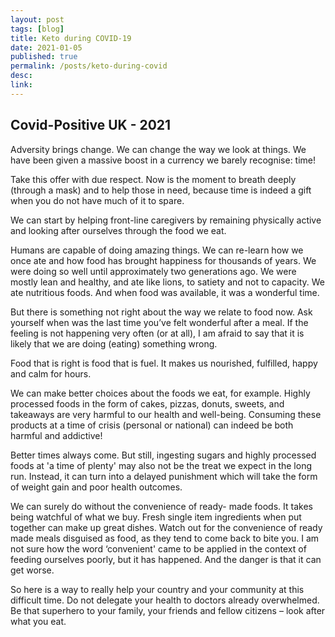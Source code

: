 ```yaml
---
layout: post
tags: [blog]
title: Keto during COVID-19
date: 2021-01-05
published: true
permalink: /posts/keto-during-covid
desc:
link:
---
```


## Covid-Positive UK  - 2021

Adversity brings change. We can change the way we look at things. We have been given a massive boost in a currency we barely recognise: time!

Take this offer with due respect. Now is the moment to breath deeply (through a mask) and to help those in need, because time is indeed a gift when you do not have much of it to spare.

We can start by helping front-line caregivers by remaining physically active and looking after ourselves through the food we eat.

Humans are capable of doing amazing things. We can re-learn how we once ate and how food has brought happiness for thousands of years. We were doing so well until approximately two generations ago. We were mostly lean and healthy, and ate like lions, to satiety and not to capacity. We ate nutritious foods. And when food was available, it was a wonderful time.

But there is something not right about the way we relate to food now. Ask yourself when was the last time you’ve felt wonderful after a meal. If the feeling is not happening very often (or at all), I am afraid to say that it is likely that we are doing (eating) something wrong.

Food that is right is food that is fuel. It makes us nourished, fulfilled, happy and calm for hours.

We can make better choices about the foods we eat, for example. Highly processed foods in the form of cakes, pizzas, donuts, sweets, and takeaways are very harmful to our health and well-being. Consuming these products at a time of crisis (personal or national) can indeed be both harmful and addictive!

Better times always come. But still, ingesting sugars and highly processed foods at 'a time of plenty' may also not be the treat we expect in the long run. Instead, it can turn into a delayed punishment which will take the form of weight gain and poor health outcomes.

We can surely do without the convenience of ready- made foods. It takes being watchful of what we buy. Fresh single item ingredients when put together can make up great dishes.
Watch out for the convenience of ready made meals disguised as food, as they tend to come back to bite you. I am not sure how the word ‘convenient' came to be applied in the context of feeding ourselves poorly, but it has happened. And the danger is that it can get worse.

So here is a way to really help your country and your community at this difficult time. Do not delegate your health to doctors already overwhelmed. Be that superhero to your family, your friends and fellow citizens – look after what you eat.
